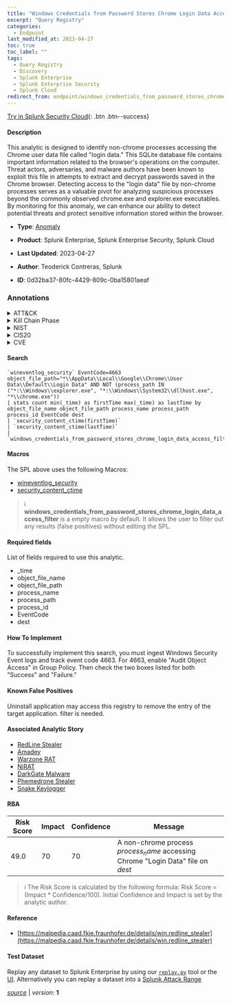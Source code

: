 ```yaml
---
title: "Windows Credentials from Password Stores Chrome Login Data Access"
excerpt: "Query Registry"
categories:
  - Endpoint
last_modified_at: 2023-04-27
toc: true
toc_label: ""
tags:
  - Query Registry
  - Discovery
  - Splunk Enterprise
  - Splunk Enterprise Security
  - Splunk Cloud
redirect_from: endpoint/windows_credentials_from_password_stores_chrome_login_data_access/
---
```




[Try in Splunk Security Cloud](https://www.splunk.com/en_us/cyber-security.html){: .btn .btn--success}

#### Description

This analytic is designed to identify non-chrome processes accessing the Chrome user data file called &#34;login data.&#34; This SQLite database file contains important information related to the browser&#39;s operations on the computer. Threat actors, adversaries, and malware authors have been known to exploit this file in attempts to extract and decrypt passwords saved in the Chrome browser. Detecting access to the &#34;login data&#34; file by non-chrome processes serves as a valuable pivot for analyzing suspicious processes beyond the commonly observed chrome.exe and explorer.exe executables. By monitoring for this anomaly, we can enhance our ability to detect potential threats and protect sensitive information stored within the browser.

- **Type**: [Anomaly](https://github.com/splunk/security_content/wiki/Detection-Analytic-Types)
- **Product**: Splunk Enterprise, Splunk Enterprise Security, Splunk Cloud

- **Last Updated**: 2023-04-27
- **Author**: Teoderick Contreras, Splunk
- **ID**: 0d32ba37-80fc-4429-809c-0ba15801aeaf

### Annotations
<details>
  <summary>ATT&CK</summary>

<div markdown="1">

#### [ATT&CK](https://attack.mitre.org/)

| ID          | Technique   | Tactic         |
| ----------- | ----------- |--------------- |
| [T1012](https://attack.mitre.org/techniques/T1012/) | Query Registry | Discovery |

</div>
</details>


<details>
  <summary>Kill Chain Phase</summary>

<div markdown="1">

* Exploitation


</div>
</details>


<details>
  <summary>NIST</summary>

<div markdown="1">

* DE.AE



</div>
</details>

<details>
  <summary>CIS20</summary>

<div markdown="1">

* CIS 10



</div>
</details>

<details>
  <summary>CVE</summary>

<div markdown="1">


</div>
</details>


#### Search

```
`wineventlog_security` EventCode=4663 object_file_path="*\\AppData\\Local\\Google\\Chrome\\User Data\\Default\\Login Data" AND NOT (process_path IN ("*:\\Windows\\explorer.exe", "*:\\Windows\\System32\\dllhost.exe", "*\\chrome.exe")) 
| stats count min(_time) as firstTime max(_time) as lastTime by object_file_name object_file_path process_name process_path  process_id EventCode dest 
| `security_content_ctime(firstTime)` 
| `security_content_ctime(lastTime)` 
| `windows_credentials_from_password_stores_chrome_login_data_access_filter`
```

#### Macros
The SPL above uses the following Macros:
* [wineventlog_security](https://github.com/splunk/security_content/blob/develop/macros/wineventlog_security.yml)
* [security_content_ctime](https://github.com/splunk/security_content/blob/develop/macros/security_content_ctime.yml)

> :information_source:
> **windows_credentials_from_password_stores_chrome_login_data_access_filter** is a empty macro by default. It allows the user to filter out any results (false positives) without editing the SPL.



#### Required fields
List of fields required to use this analytic.
* _time
* object_file_name
* object_file_path
* process_name
* process_path
* process_id
* EventCode
* dest



#### How To Implement
To successfully implement this search, you must ingest Windows Security Event logs and track event code 4663. For 4663, enable &#34;Audit Object Access&#34; in Group Policy. Then check the two boxes listed for both &#34;Success&#34; and &#34;Failure.&#34;
#### Known False Positives
Uninstall application may access this registry to remove the entry of the target application. filter is needed.

#### Associated Analytic Story
* [RedLine Stealer](/stories/redline_stealer)
* [Amadey](/stories/amadey)
* [Warzone RAT](/stories/warzone_rat)
* [NjRAT](/stories/njrat)
* [DarkGate Malware](/stories/darkgate_malware)
* [Phemedrone Stealer](/stories/phemedrone_stealer)
* [Snake Keylogger](/stories/snake_keylogger)




#### RBA

| Risk Score  | Impact      | Confidence   | Message      |
| ----------- | ----------- |--------------|--------------|
| 49.0 | 70 | 70 | A non-chrome process $process_name$ accessing Chrome &#34;Login Data&#34; file on $dest$ |


> :information_source:
> The Risk Score is calculated by the following formula: Risk Score = (Impact * Confidence/100). Initial Confidence and Impact is set by the analytic author.


#### Reference

* [https://malpedia.caad.fkie.fraunhofer.de/details/win.redline_stealer](https://malpedia.caad.fkie.fraunhofer.de/details/win.redline_stealer)



#### Test Dataset
Replay any dataset to Splunk Enterprise by using our [`replay.py`](https://github.com/splunk/attack_data#using-replaypy) tool or the [UI](https://github.com/splunk/attack_data#using-ui).
Alternatively you can replay a dataset into a [Splunk Attack Range](https://github.com/splunk/attack_range#replay-dumps-into-attack-range-splunk-server)




[*source*](https://github.com/splunk/security_content/tree/develop/detections/endpoint/windows_credentials_from_password_stores_chrome_login_data_access.yml) \| *version*: **1**
